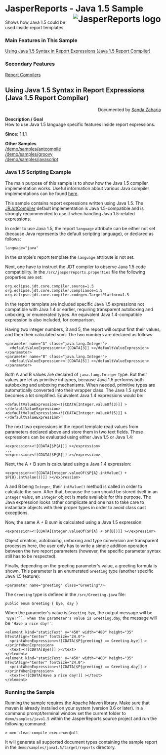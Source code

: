 
# <a name='top'>JasperReports</a> - Java 1.5 Sample <img src="https://jasperreports.sourceforge.net/resources/jasperreports.svg" alt="JasperReports logo" align="right"/>

Shows how Java 1.5 could be used inside report templates.

### Main Features in This Sample

[Using Java 1.5 Syntax in Report Expressions (Java 1.5 Report Compiler)](#java1.5)

### Secondary Features

[Report Compilers](../groovy/index.html#reportcompilers)

## <a name='java1.5'>Using</a> Java 1.5 Syntax in Report Expressions (Java 1.5 Report Compiler)
<div align="right">Documented by <a href='mailto:shertage@users.sourceforge.net'>Sanda Zaharia</a></div>

**Description / Goal**\
How to use Java 1.5 language specific features inside report expressions.

**Since:** 1.1.1

**Other Samples**\
[/demo/samples/antcompile](../antcompile/index.html)\
[/demo/samples/groovy](../groovy/index.html)\
[/demo/samples/javascript](../javascript/index.html)

### Java 1.5 Scripting Example

The main purpose of this sample is to show how the Java 1.5 compiler implementation works. Useful information about various Java compiler implementations can be found [here](../groovy/index.html#javaCompilers).

This sample contains report expressions written using Java 1.5. The [JRJdtCompiler](https://jasperreports.sourceforge.net/api/net/sf/jasperreports/jdt/JRJdtCompiler.html) default implementation is Java 1.5-compatible and is strongly recommended to use it when handling Java 1.5-related expressions.

In order to use Java 1.5, the report `language` attribute can be either not set (because Java represents the default scripting language), or declared as follows:
```
language="java"
```
In the sample's report template the `language` attribute is not set.

Next, one have to instruct the JDT compiler to observe Java 1.5 code compatibility. In the `/src/jasperreports.properties` file the following properties are set:
```
org.eclipse.jdt.core.compiler.source=1.5
org.eclipse.jdt.core.compiler.compliance=1.5
org.eclipse.jdt.core.compiler.codegen.TargetPlatform=1.5
```
In the report template are included specific Java 1.5 expressions not compatible with Java 1.4 or earlier, requiring transparent autoboxing and unboxing, or enumerated types. An equivalent Java 1.4-compatible expression is also included, for comparison.

Having two integer numbers, 3 and 5, the report will output first their values, and then their calculated sum. The two numbers are declared as follows:
```
<parameter name="A" class="java.lang.Integer">
  <defaultValueExpression><![CDATA[3]] ></defaultValueExpression>
</parameter>
<parameter name="B" class="java.lang.Integer">
  <defaultValueExpression><![CDATA[5]] ></defaultValueExpression>
</parameter>
```
Both A and B values are declared of `java.lang.Integer` type. But their values are let as primitive int types, because Java 1.5 performs both autoboxing and unboxing mechanisms. When needed, primitive types are automatically converted into their wrapper class. The Java 1.5 syntax becomes a lot simplified. Equivalent Java 1.4 expressions would be:
```
<defaultValueExpression><![CDATA[Integer.valueOf(3)]] ></defaultValueExpression>
<defaultValueExpression><![CDATA[Integer.valueOf(5)]] ></defaultValueExpression>
```
The next two expressions in the report template read values from parameters declared above and store them in two text fields. These expressions can be evaluated using either Java 1.5 or Java 1.4:
```
<expression><![CDATA[$P{A}]] ></expression>
...
<expression><![CDATA[$P{B}]] ></expression>
```
Next, the A + B sum is calculated using a Java 1.4 expression:
```
<expression><![CDATA[Integer.valueOf($P{A}.intValue() + $P{B}.intValue())]] ></expression>
```
A and B being `Integer`, their `intValue()` method is called in order to calculate the sum. After that, because the sum should be stored itself in an `Integer` value, an `Integer` object is made available for this purpose. The Java expression looks rather complicate and one has to take care to instantiate objects with their proper types in order to avoid class cast exceptions.

Now, the same A + B sum is calculated using a Java 1.5 expression:
```
<expression><![CDATA[Integer.valueOf($P{A} + $P{B})]] ></expression>
```
Object creation, autoboxing, unboxing and type conversion are transparent processes here, the user only has to write a simple addition operation between the two report parameters (however, the specific parameter syntax still has to be respected).

Finally, depending on the greeting parameter's value, a greeting formula is shown. This parameter is an enumerated `Greeting` type (another specific Java 1.5 feature):
```
<parameter name="greeting" class="Greeting"/>
```
The `Greeting` type is defined in the `/src/Greeting.java` file:
```
public enum Greeting { bye, day }
```
When the parameter's value is `Greeting.bye`, the output message will be `'Bye!'``; when the parameter's value is Greeting.day`, the message will be `'Have a nice day!'`:
```
<element kind="staticText" y="450" width="480" height="35" hTextAlign="Center" fontSize="24.0">
  <printWhenExpression><![CDATA[$P{greeting} == Greeting.bye]] ></printWhenExpression>
  <text><![CDATA[Bye!]] ></text>
</element>
<element kind="staticText" y="450" width="480" height="35" hTextAlign="Center" fontSize="24.0">
  <printWhenExpression><![CDATA[$P{greeting} == Greeting.day]] ></printWhenExpression>
  <text><![CDATA[Have a nice day!]] ></text>
</element>
```
### Running the Sample

Running the sample requires the Apache Maven library. Make sure that maven is already installed on your system (version 3.6 or later).
In a command prompt/terminal window set the current folder to `demo/samples/java1.5` within the JasperReports source project and run the following command:
```
> mvn clean compile exec:exec@all
```
It will generate all supported document types containing the sample report in the `demo/samples/java1.5/target/reports` directory.
